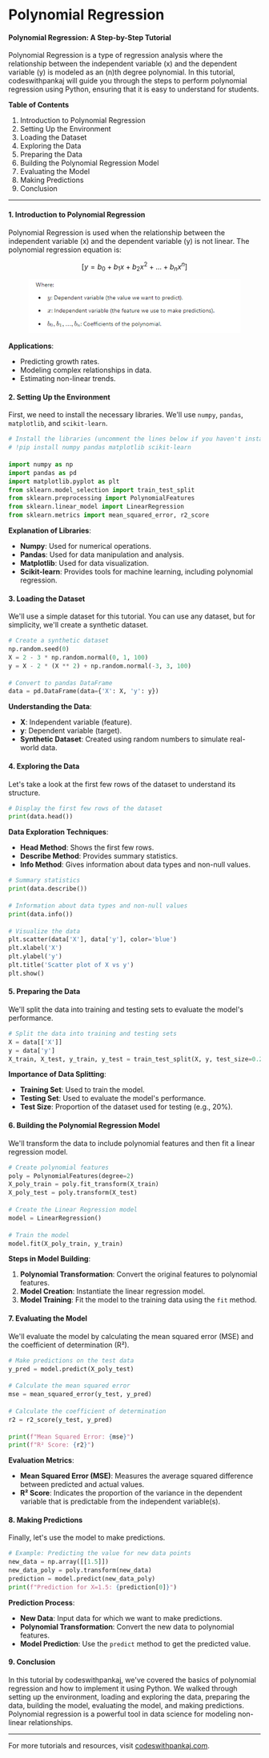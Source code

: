 # Polynomial Regression

#### Polynomial Regression: A Step-by-Step Tutorial

Polynomial Regression is a type of regression analysis where the relationship between the independent variable (x) and the dependent variable (y) is modeled as an (n)th degree polynomial. In this tutorial, codeswithpankaj will guide you through the steps to perform polynomial regression using Python, ensuring that it is easy to understand for students.

**Table of Contents**

1. Introduction to Polynomial Regression
2. Setting Up the Environment
3. Loading the Dataset
4. Exploring the Data
5. Preparing the Data
6. Building the Polynomial Regression Model
7. Evaluating the Model
8. Making Predictions
9. Conclusion

***

#### 1. Introduction to Polynomial Regression

Polynomial Regression is used when the relationship between the independent variable (x) and the dependent variable (y) is not linear. The polynomial regression equation is:



$$
[ y = b_0 + b_1x + b_2x^2 + ... + b_nx^n ]
$$

<figure><img src=".gitbook/assets/image (2) (1).png" alt=""><figcaption></figcaption></figure>

**Applications**:

* Predicting growth rates.
* Modeling complex relationships in data.
* Estimating non-linear trends.

#### 2. Setting Up the Environment

First, we need to install the necessary libraries. We'll use `numpy`, `pandas`, `matplotlib`, and `scikit-learn`.

```python
# Install the libraries (uncomment the lines below if you haven't installed them yet)
# !pip install numpy pandas matplotlib scikit-learn

import numpy as np
import pandas as pd
import matplotlib.pyplot as plt
from sklearn.model_selection import train_test_split
from sklearn.preprocessing import PolynomialFeatures
from sklearn.linear_model import LinearRegression
from sklearn.metrics import mean_squared_error, r2_score
```

**Explanation of Libraries**:

* **Numpy**: Used for numerical operations.
* **Pandas**: Used for data manipulation and analysis.
* **Matplotlib**: Used for data visualization.
* **Scikit-learn**: Provides tools for machine learning, including polynomial regression.

#### 3. Loading the Dataset

We'll use a simple dataset for this tutorial. You can use any dataset, but for simplicity, we'll create a synthetic dataset.

```python
# Create a synthetic dataset
np.random.seed(0)
X = 2 - 3 * np.random.normal(0, 1, 100)
y = X - 2 * (X ** 2) + np.random.normal(-3, 3, 100)

# Convert to pandas DataFrame
data = pd.DataFrame(data={'X': X, 'y': y})
```

**Understanding the Data**:

* **X**: Independent variable (feature).
* **y**: Dependent variable (target).
* **Synthetic Dataset**: Created using random numbers to simulate real-world data.

#### 4. Exploring the Data

Let's take a look at the first few rows of the dataset to understand its structure.

```python
# Display the first few rows of the dataset
print(data.head())
```

**Data Exploration Techniques**:

* **Head Method**: Shows the first few rows.
* **Describe Method**: Provides summary statistics.
* **Info Method**: Gives information about data types and non-null values.

```python
# Summary statistics
print(data.describe())

# Information about data types and non-null values
print(data.info())

# Visualize the data
plt.scatter(data['X'], data['y'], color='blue')
plt.xlabel('X')
plt.ylabel('y')
plt.title('Scatter plot of X vs y')
plt.show()
```

#### 5. Preparing the Data

We'll split the data into training and testing sets to evaluate the model's performance.

```python
# Split the data into training and testing sets
X = data[['X']]
y = data['y']
X_train, X_test, y_train, y_test = train_test_split(X, y, test_size=0.2, random_state=0)
```

**Importance of Data Splitting**:

* **Training Set**: Used to train the model.
* **Testing Set**: Used to evaluate the model's performance.
* **Test Size**: Proportion of the dataset used for testing (e.g., 20%).

#### 6. Building the Polynomial Regression Model

We'll transform the data to include polynomial features and then fit a linear regression model.

```python
# Create polynomial features
poly = PolynomialFeatures(degree=2)
X_poly_train = poly.fit_transform(X_train)
X_poly_test = poly.transform(X_test)

# Create the Linear Regression model
model = LinearRegression()

# Train the model
model.fit(X_poly_train, y_train)
```

**Steps in Model Building**:

1. **Polynomial Transformation**: Convert the original features to polynomial features.
2. **Model Creation**: Instantiate the linear regression model.
3. **Model Training**: Fit the model to the training data using the `fit` method.

#### 7. Evaluating the Model

We'll evaluate the model by calculating the mean squared error (MSE) and the coefficient of determination (R²).

```python
# Make predictions on the test data
y_pred = model.predict(X_poly_test)

# Calculate the mean squared error
mse = mean_squared_error(y_test, y_pred)

# Calculate the coefficient of determination
r2 = r2_score(y_test, y_pred)

print(f"Mean Squared Error: {mse}")
print(f"R² Score: {r2}")
```

**Evaluation Metrics**:

* **Mean Squared Error (MSE)**: Measures the average squared difference between predicted and actual values.
* **R² Score**: Indicates the proportion of the variance in the dependent variable that is predictable from the independent variable(s).

#### 8. Making Predictions

Finally, let's use the model to make predictions.

```python
# Example: Predicting the value for new data points
new_data = np.array([[1.5]])
new_data_poly = poly.transform(new_data)
prediction = model.predict(new_data_poly)
print(f"Prediction for X=1.5: {prediction[0]}")
```

**Prediction Process**:

* **New Data**: Input data for which we want to make predictions.
* **Polynomial Transformation**: Convert the new data to polynomial features.
* **Model Prediction**: Use the `predict` method to get the predicted value.

#### 9. Conclusion

In this tutorial by codeswithpankaj, we've covered the basics of polynomial regression and how to implement it using Python. We walked through setting up the environment, loading and exploring the data, preparing the data, building the model, evaluating the model, and making predictions. Polynomial regression is a powerful tool in data science for modeling non-linear relationships.

***

For more tutorials and resources, visit [codeswithpankaj.com](https://codeswithpankaj.com).

